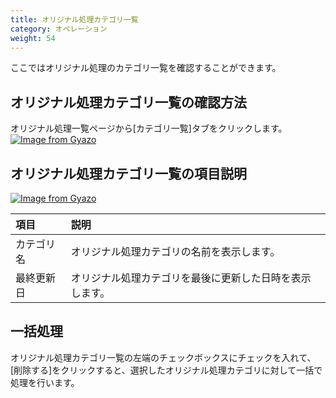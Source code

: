 ```yaml
---
title: オリジナル処理カテゴリ一覧
category: オペレーション
weight: 54
---
```


ここではオリジナル処理のカテゴリ一覧を確認することができます。

## オリジナル処理カテゴリ一覧の確認方法
オリジナル処理一覧ページから[カテゴリ一覧]タブをクリックします。
[![Image from Gyazo](https://t.gyazo.com/teams/diverta/4043e0ddfb1e9f661538090fef428926.png)](https://diverta.gyazo.com/4043e0ddfb1e9f661538090fef428926)

## オリジナル処理カテゴリ一覧の項目説明
[![Image from Gyazo](https://t.gyazo.com/teams/diverta/d210f40cf7cda2485a19fdc9766aea70.png)](https://diverta.gyazo.com/d210f40cf7cda2485a19fdc9766aea70)

|項目   |説明  |
| :--- | :--- |
|カテゴリ名|オリジナル処理カテゴリの名前を表示します。|
|最終更新日|オリジナル処理カテゴリを最後に更新した日時を表示します。|

## 一括処理
オリジナル処理カテゴリ一覧の左端のチェックボックスにチェックを入れて、[削除する]をクリックすると、選択したオリジナル処理カテゴリに対して一括で処理を行います。


